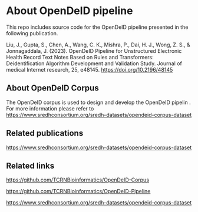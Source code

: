 # About OpenDeID pipeline

This repo includes source code for the OpenDeID pipeline presented in the following publication.

Liu, J., Gupta, S., Chen, A., Wang, C. K., Mishra, P., Dai, H. J., Wong, Z. S., & Jonnagaddala, J. (2023). OpenDeID Pipeline for Unstructured Electronic Health Record Text Notes Based on Rules and Transformers: Deidentification Algorithm Development and Validation Study. Journal of medical Internet research, 25, e48145. https://doi.org/10.2196/48145 

## About OpenDeID Corpus

The OpenDeID corpus is used to design and develop the OpenDeID pipelin . For more information please refer to https://www.sredhconsortium.org/sredh-datasets/opendeid-corpus-dataset

## Related publications

https://www.sredhconsortium.org/sredh-datasets/opendeid-corpus-dataset

## Related links

https://github.com/TCRNBioinformatics/OpenDeID-Corpus

https://github.com/TCRNBioinformatics/OpenDeID-Pipeline

https://www.sredhconsortium.org/sredh-datasets/opendeid-corpus-dataset
